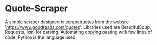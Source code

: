 # Quote-Scraper
A simple scraper designed to scrapequotes from the website 'https://www.goodreads.com/quotes'. 
Libraries  used are BeautifulSoup, Requests, lxml for parsing.
Automating copying pasting with few lines of code.
Python is the language used.

